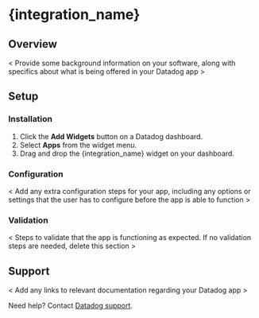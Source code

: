 # {integration_name}
 
## Overview
 
< Provide some background information on your software, along with specifics about what is being offered in your Datadog app >
 
## Setup
 
### Installation
 
1. Click the **Add Widgets** button on a Datadog dashboard.
2. Select **Apps** from the widget menu.
3. Drag and drop the {integration_name} widget on your dashboard.
 
### Configuration
 
< Add any extra configuration steps for your app, including any options or settings that the user has to configure before the app is able to function >
 
### Validation
 
< Steps to validate that the app is functioning as expected. If no validation steps are needed, delete this section >
 
## Support
 
< Add any links to relevant documentation regarding your Datadog app >
 
Need help? Contact [Datadog support][1].


[1]: https://docs.datadoghq.com/help/
